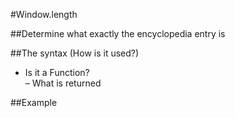#Window.length

##Determine what exactly the encyclopedia entry is

##The syntax (How is it used?)
- Is it a Function?  
– What is returned  

##Example
